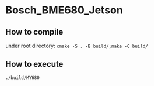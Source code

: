 # Bosch_BME680_Jetson

How to compile
---

under root directory:
`cmake -S . -B build/;make -C build/`

How to execute
---

`./build/MY680`
